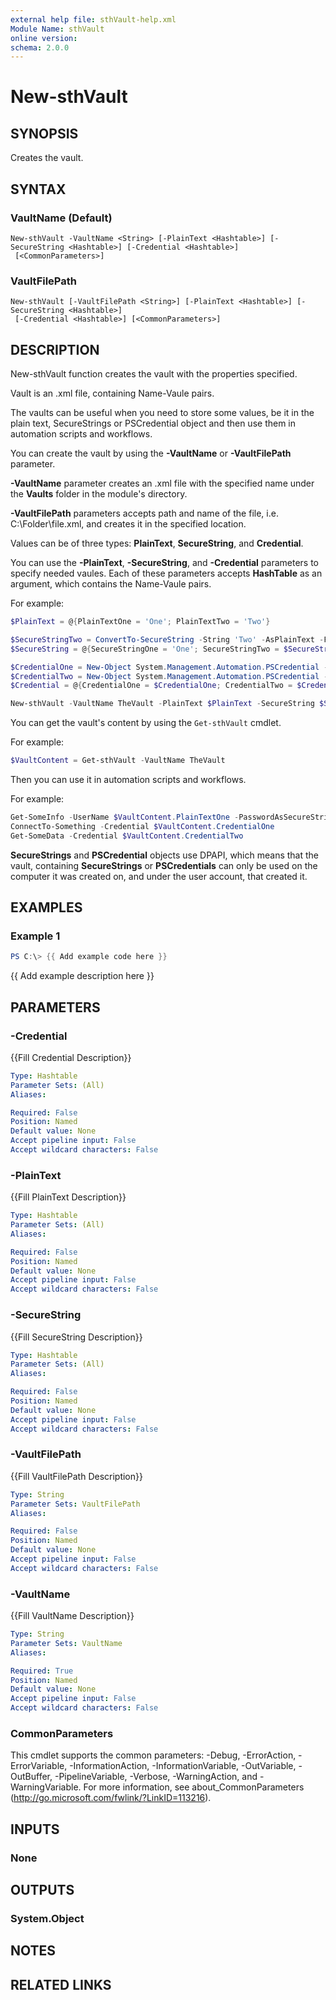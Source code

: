 ```yaml
---
external help file: sthVault-help.xml
Module Name: sthVault
online version:
schema: 2.0.0
---
```


# New-sthVault

## SYNOPSIS
Creates the vault.

## SYNTAX

### VaultName (Default)
```
New-sthVault -VaultName <String> [-PlainText <Hashtable>] [-SecureString <Hashtable>] [-Credential <Hashtable>]
 [<CommonParameters>]
```

### VaultFilePath
```
New-sthVault [-VaultFilePath <String>] [-PlainText <Hashtable>] [-SecureString <Hashtable>]
 [-Credential <Hashtable>] [<CommonParameters>]
```

## DESCRIPTION
New-sthVault function creates the vault with the properties specified.

Vault is an .xml file, containing Name-Vaule pairs.

The vaults can be useful when you need to store some values, be it in the plain text, SecureStrings or PSCredential object and then use them in automation scripts and workflows.

You can create the vault by using the **-VaultName** or **-VaultFilePath** parameter. 

**-VaultName** parameter creates an .xml file with the specified name under the **Vaults** folder in the module's directory.

**-VaultFilePath** parameters accepts path and name of the file, i.e. C:\Folder\file.xml, and creates it in the specified location.

Values can be of three types: **PlainText**, **SecureString**, and **Credential**.

You can use the **-PlainText**, **-SecureString**, and **-Credential** parameters to specify needed vaules.
Each of these parameters accepts **HashTable** as an argument, which contains the Name-Vaule pairs.

For example:

```powershell
$PlainText = @{PlainTextOne = 'One'; PlainTextTwo = 'Two'}

$SecureStringTwo = ConvertTo-SecureString -String 'Two' -AsPlainText -Force
$SecureString = @{SecureStringOne = 'One'; SecureStringTwo = $SecureStringTwo}

$CredentialOne = New-Object System.Management.Automation.PSCredential -ArgumentList 'One', $(ConvertTo-SecureString -String 'OnePassword' -AsPlainText -Force)
$CredentialTwo = New-Object System.Management.Automation.PSCredential -ArgumentList 'Two', $(ConvertTo-SecureString -String 'TwoPassword' -AsPlainText -Force)
$Credential = @{CredentialOne = $CredentialOne; CredentialTwo = $CredentialTwo}

New-sthVault -VaultName TheVault -PlainText $PlainText -SecureString $SecureString -Credential $Credential
```

You can get the vault's content by using the `Get-sthVault` cmdlet.

For example:

```powershell
$VaultContent = Get-sthVault -VaultName TheVault
```

Then you can use it in automation scripts and workflows.

For example:

```powershell
Get-SomeInfo -UserName $VaultContent.PlainTextOne -PasswordAsSecureString $VaultContent.SecureStringOne
ConnectTo-Something -Credential $VaultContent.CredentialOne
Get-SomeData -Credential $VaultContent.CredentialTwo
```

**SecureStrings** and **PSCredential** objects use DPAPI, which means that the vault, containing **SecureStrings** or **PSCredentials** can only be used on the computer it was created on, and under the user account, that created it.


<!-- Since SecureString uses DPAPI, if you create the vault containing SecureStrings or Credentials, it can only be used on the computer it was created on and by the user account that created it. -->

<!-- By default password is encrypted by using DPAPI, which means that the profile can be used only on the computer it was created on, and under user account, that created it. -->


## EXAMPLES

### Example 1
```powershell
PS C:\> {{ Add example code here }}
```

{{ Add example description here }}

## PARAMETERS

### -Credential
{{Fill Credential Description}}

```yaml
Type: Hashtable
Parameter Sets: (All)
Aliases:

Required: False
Position: Named
Default value: None
Accept pipeline input: False
Accept wildcard characters: False
```

### -PlainText
{{Fill PlainText Description}}

```yaml
Type: Hashtable
Parameter Sets: (All)
Aliases:

Required: False
Position: Named
Default value: None
Accept pipeline input: False
Accept wildcard characters: False
```

### -SecureString
{{Fill SecureString Description}}

```yaml
Type: Hashtable
Parameter Sets: (All)
Aliases:

Required: False
Position: Named
Default value: None
Accept pipeline input: False
Accept wildcard characters: False
```

### -VaultFilePath
{{Fill VaultFilePath Description}}

```yaml
Type: String
Parameter Sets: VaultFilePath
Aliases:

Required: False
Position: Named
Default value: None
Accept pipeline input: False
Accept wildcard characters: False
```

### -VaultName
{{Fill VaultName Description}}

```yaml
Type: String
Parameter Sets: VaultName
Aliases:

Required: True
Position: Named
Default value: None
Accept pipeline input: False
Accept wildcard characters: False
```

### CommonParameters
This cmdlet supports the common parameters: -Debug, -ErrorAction, -ErrorVariable, -InformationAction, -InformationVariable, -OutVariable, -OutBuffer, -PipelineVariable, -Verbose, -WarningAction, and -WarningVariable.
For more information, see about_CommonParameters (http://go.microsoft.com/fwlink/?LinkID=113216).

## INPUTS

### None

## OUTPUTS

### System.Object
## NOTES

## RELATED LINKS
